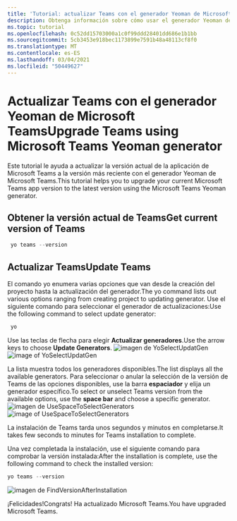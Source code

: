 ```yaml
---
title: 'Tutorial: actualizar Teams con el generador Yeoman de Microsoft Teams'
description: Obtenga información sobre cómo usar el generador Yeoman de Microsoft Teams para actualizar Teams.
ms.topic: tutorial
ms.openlocfilehash: 0c52dd15703000a1c0f99ddd28401dd686e1b1bb
ms.sourcegitcommit: 5cb3453e918bec1173899e7591b48a48113cf8f0
ms.translationtype: MT
ms.contentlocale: es-ES
ms.lasthandoff: 03/04/2021
ms.locfileid: "50449627"
---
```

# <a name="upgrade-teams-using-microsoft-teams-yeoman-generator"></a><span data-ttu-id="4f8cb-103">Actualizar Teams con el generador Yeoman de Microsoft Teams</span><span class="sxs-lookup"><span data-stu-id="4f8cb-103">Upgrade Teams using Microsoft Teams Yeoman generator</span></span>
<span data-ttu-id="4f8cb-104">Este tutorial le ayuda a actualizar la versión actual de la aplicación de Microsoft Teams a la versión más reciente con el generador Yeoman de Microsoft Teams.</span><span class="sxs-lookup"><span data-stu-id="4f8cb-104">This tutorial helps you to upgrade your current Microsoft Teams app version to the latest version using the Microsoft Teams Yeoman generator.</span></span>

## <a name="get-current-version-of-teams"></a><span data-ttu-id="4f8cb-105">Obtener la versión actual de Teams</span><span class="sxs-lookup"><span data-stu-id="4f8cb-105">Get current version of Teams</span></span>
```PowerShell
 yo teams --version
```

## <a name="update-teams"></a><span data-ttu-id="4f8cb-106">Actualizar Teams</span><span class="sxs-lookup"><span data-stu-id="4f8cb-106">Update Teams</span></span>
<span data-ttu-id="4f8cb-107">El comando yo enumera varias opciones que van desde la creación del proyecto hasta la actualización del generador.</span><span class="sxs-lookup"><span data-stu-id="4f8cb-107">The yo command lists out various options ranging from creating project to updating generator.</span></span> <span data-ttu-id="4f8cb-108">Use el siguiente comando para seleccionar el generador de actualizaciones:</span><span class="sxs-lookup"><span data-stu-id="4f8cb-108">Use the following command to select update generator:</span></span>
```PowerShell
 yo
```

<span data-ttu-id="4f8cb-109">Use las teclas de flecha para elegir **Actualizar generadores**.</span><span class="sxs-lookup"><span data-stu-id="4f8cb-109">Use the arrow keys to choose **Update Generators**.</span></span>
<span data-ttu-id="4f8cb-110">![imagen de YoSelectUpdatGen](~/assets/images/Update-Teams/YoSelectUpdateGen.png)</span><span class="sxs-lookup"><span data-stu-id="4f8cb-110">![image of YoSelectUpdatGen](~/assets/images/Update-Teams/YoSelectUpdateGen.png)</span></span>

<span data-ttu-id="4f8cb-111">La lista muestra todos los generadores disponibles.</span><span class="sxs-lookup"><span data-stu-id="4f8cb-111">The list displays all the available generators.</span></span> <span data-ttu-id="4f8cb-112">Para seleccionar o anular la selección de la versión de Teams de las opciones disponibles, use la barra **espaciador** y elija un generador específico.</span><span class="sxs-lookup"><span data-stu-id="4f8cb-112">To select or unselect Teams version from the available options, use the **space bar** and choose a specific generator.</span></span>
<span data-ttu-id="4f8cb-113">![imagen de UseSpaceToSelectGenerators](~/assets/images/Update-Teams/UseSpaceToSelectGenerators.png)</span><span class="sxs-lookup"><span data-stu-id="4f8cb-113">![image of UseSpaceToSelectGenerators](~/assets/images/Update-Teams/UseSpaceToSelectGenerators.png)</span></span>

<span data-ttu-id="4f8cb-114">La instalación de Teams tarda unos segundos y minutos en completarse.</span><span class="sxs-lookup"><span data-stu-id="4f8cb-114">It takes few seconds to minutes for Teams installation to complete.</span></span>

<span data-ttu-id="4f8cb-115">Una vez completada la instalación, use el siguiente comando para comprobar la versión instalada:</span><span class="sxs-lookup"><span data-stu-id="4f8cb-115">After the installation is complete, use the following command to check the installed version:</span></span>

```PowerShell
yo teams --version
```

![imagen de FindVersionAfterInstallation](~/assets/images/Update-Teams/FindVersionAfterInstallation.png)

<span data-ttu-id="4f8cb-117">¡Felicidades!</span><span class="sxs-lookup"><span data-stu-id="4f8cb-117">Congrats!</span></span> <span data-ttu-id="4f8cb-118">Ha actualizado Microsoft Teams.</span><span class="sxs-lookup"><span data-stu-id="4f8cb-118">You have upgraded Microsoft Teams.</span></span>


